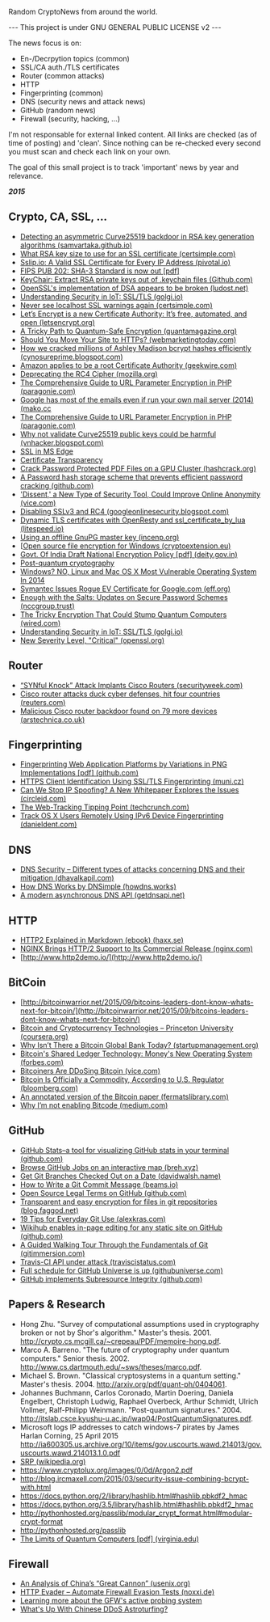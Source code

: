 Random CryptoNews from around the world.


--- This project is under GNU GENERAL PUBLIC LICENSE v2 ---


The news focus is on:

* En-/Decrpytion topics (common)
* SSL/CA auth./TLS certificates
* Router (common attacks)
* HTTP
* Fingerprinting (common)
* DNS (security news and attack news)
* GitHub (random news)
* Firewall (security, hacking, ...)



I'm not responsable for external linked content. All links are checked (as of time of posting) and 'clean'. Since nothing can be re-checked every second you must scan and check each link on your own. 


The goal of this small project is to track 'important' news by year and relevance. 


***2015***


Crypto, CA, SSL, ...
----------

* [Detecting an asymmetric Curve25519 backdoor in RSA key generation algorithms (samvartaka.github.io)](http://samvartaka.github.io/backdoors/2015/09/03/rsa-curve25519-backdoor/)
* [What RSA key size to use for an SSL certificate (certsimple.com)](https://certsimple.com/blog/measuring-ssl-rsa-keys)
* [Sslip.io: A Valid SSL Certificate for Every IP Address (pivotal.io)](http://blog.pivotal.io/labs/labs/sslip-io-a-valid-ssl-certificate-for-every-ip-address)
* [FIPS PUB 202: SHA-3 Standard is now out [pdf]](http://nvlpubs.nist.gov/nistpubs/FIPS/NIST.FIPS.202.pdf)
* [KeyChair: Extract RSA private keys out of .keychain files (Github.com)](https://github.com/indutny/keychair)
* [OpenSSL's implementation of DSA appears to be broken (ludost.net)](https://j.ludost.net/blog/archives/2015/09/05/rfc-2631_fips_186-3_and_openssls_implementation_of_dsa_appear_broken_and_possibly_backdoored/index.html)
* [Understanding Security in IoT: SSL/TLS (golgi.io)](http://www.golgi.io/blog/security-ssl-tls/)
* [Never see localhost SSL warnings again (certsimple.com)](https://certsimple.com/blog/localhost-ssl-fix)
* [Let’s Encrypt is a new Certificate Authority: It’s free, automated, and open (letsencrypt.org)](https://letsencrypt.org/)
* [A Tricky Path to Quantum-Safe Encryption (quantamagazine.org)](https://www.quantamagazine.org/20150908-quantum-safe-encryption/)
* [Should You Move Your Site to HTTPs? (webmarketingtoday.com)](http://webmarketingtoday.com/articles/117969-Should-You-Move-Your-Local-Business-Website-to-HTTPS/)
* [How we cracked millions of Ashley Madison bcrypt hashes efficiently (cynosureprime.blogspot.com)](http://cynosureprime.blogspot.com/2015/09/how-we-cracked-millions-of-ashley.html)
* [Amazon applies to be a root Certificate Authority (geekwire.com)](http://www.geekwire.com/2015/amazon-wants-to-be-your-ssl-certificate-provider-applies-to-be-a-root-certifcate-authority/)
* [Deprecating the RC4 Cipher (mozilla.org)](https://blog.mozilla.org/security/2015/09/11/deprecating-the-rc4-cipher/)
* [The Comprehensive Guide to URL Parameter Encryption in PHP (paragonie.com)](https://paragonie.com/blog/2015/09/comprehensive-guide-url-parameter-encryption-in-php)
* [Google has most of the emails even if run your own mail server (2014) (mako.cc](https://mako.cc/copyrighteous/google-has-most-of-my-email-because-it-has-all-of-yours)
* [The Comprehensive Guide to URL Parameter Encryption in PHP (paragonie.com)](https://paragonie.com/blog/2015/09/comprehensive-guide-url-parameter-encryption-in-php#resubmitted)
* [Why not validate Curve25519 public keys could be harmful (vnhacker.blogspot.com)](http://vnhacker.blogspot.com/2015/09/why-not-validating-curve25519-public.html)
* [SSL in MS Edge](https://certsimple.com/blog/dv-ssl-in-microsoft-edge)
* [Certificate Transparency](http://www.certificate-transparency.org/)
* [Crack Password Protected PDF Files on a GPU Cluster (hashcrack.org)](https://hashcrack.org/page?n=14092015)
* [A Password hash storage scheme that prevents efficient password cracking (github.com)](https://github.com/PolyPasswordHasher/PolyPasswordHasher)
* ['Dissent,' a New Type of Security Tool, Could Improve Online Anonymity (vice.com)](http://motherboard.vice.com/read/dissent-a-new-type-of-security-tool-could-markedly-improve-online-anonymity)
* [Disabling SSLv3 and RC4 (googleonlinesecurity.blogspot.com)](http://googleonlinesecurity.blogspot.com/2015/09/disabling-sslv3-and-rc4.html)
* [Dynamic TLS certificates with OpenResty and ssl_certificate_by_lua (litespeed.io)](https://litespeed.io/dynamic-tls-certificates-with-openresty-and-ssl_certificate_by_lua/)
* [Using an offline GnuPG master key (incenp.org)](http://www.incenp.org/notes/2015/using-an-offline-gnupg-master-key.html)
* [[Open source file encryption for Windows (cryptoextension.eu)](http://www.cryptoextension.eu/)
* [Govt. Of India Draft National Encryption Policy [pdf] (deity.gov.in)](http://deity.gov.in/sites/upload_files/dit/files/draft%20Encryption%20Policyv1.pdf)
* [Post-quantum cryptography](http://pqcrypto.org/)
* [Windows? NO, Linux and Mac OS X Most Vulnerable Operating System In 2014](http://thehackernews.com/2015/02/vulnerable-operating-system.html)
* [Symantec Issues Rogue EV Certificate for Google.com (eff.org)](https://www.eff.org/deeplinks/2015/09/symantec-issues-rogue-ev-certificate-googlecom)
* [Enough with the Salts: Updates on Secure Password Schemes (nccgroup.trust)](https://www.nccgroup.trust/us/about-us/newsroom-and-events/blog/2015/march/enough-with-the-salts-updates-on-secure-password-schemes/)
* [The Tricky Encryption That Could Stump Quantum Computers (wired.com)](http://www.wired.com/2015/09/tricky-encryption-stump-quantum-computers/)
* [Understanding Security in IoT: SSL/TLS (golgi.io)](http://www.golgi.io/blog/security-ssl-tls/)
* [New Severity Level, "Critical" (openssl.org)](https://www.openssl.org/blog/blog/2015/09/28/critical-security-level/)



Router
----------

* [“SYNful Knock” Attack Implants Cisco Routers (securityweek.com)](http://www.securityweek.com/implanted-cisco-routers-used-target-networks)
* [Cisco router attacks duck cyber defenses, hit four countries (reuters.com)](http://www.reuters.com/article/2015/09/15/us-cybersecurity-routers-cisco-systems-idUSKCN0RF0N420150915?feedType=RSS&feedName=topNews&utm_source=twitter)
* [Malicious Cisco router backdoor found on 79 more devices (arstechnica.co.uk)](http://arstechnica.co.uk/security/2015/09/malicious-cisco-router-backdoor-found-on-79-more-devices-25-in-the-us/)



Fingerprinting
----------

* [Fingerprinting Web Application Platforms by Variations in PNG Implementations [pdf] (github.com)](https://github.com/isislovecruft/library/blob/master/computer%20science%20theory/Fingerprinting%20Web%20Application%20Platforms%20by%20Variations%20in%20PNG%20Implementations%20%282015%29%20-%20Bongard.pdf)
* [HTTPS Client Identification Using SSL/TLS Fingerprinting (muni.cz)](https://www.muni.cz/research/publications/1299983?lang=en)
* [Can We Stop IP Spoofing? A New Whitepaper Explores the Issues (circleid.com)](http://www.circleid.com/posts/20150910_can_we_stop_ip_spoofing_a_new_whitepaper_explores_the_issues/)
* [The Web-Tracking Tipping Point (techcrunch.com)](http://techcrunch.com/2015/09/17/the-web-tracking-tipping-point/)
* [Track OS X Users Remotely Using IPv6 Device Fingerprinting (danieldent.com)](https://www.danieldent.com/blog/remote-ipv6-device-fingerprinting/)



DNS
----------

* [DNS Security – Different types of attacks concerning DNS and their mitigation (dhavalkapil.com)](https://dhavalkapil.com/blogs/DNS-Security/)
* [How DNS Works by DNSimple (howdns.works)](https://howdns.works/)
* [A modern asynchronous DNS API (getdnsapi.net)](https://getdnsapi.net/)



HTTP
----------

* [HTTP2 Explained in Markdown (ebook) (haxx.se)](http://daniel.haxx.se/blog/2015/09/11/http2-explained-in-markdown/)
* [NGINX Brings HTTP/2 Support to Its Commercial Release (nginx.com)](https://www.nginx.com/blog/nginx-plus-r7-released/)
* [http://www.http2demo.io/](http://www.http2demo.io/)



BitCoin
----------

* [http://bitcoinwarrior.net/2015/09/bitcoins-leaders-dont-know-whats-next-for-bitcoin/](http://bitcoinwarrior.net/2015/09/bitcoins-leaders-dont-know-whats-next-for-bitcoin/)
* [Bitcoin and Cryptocurrency Technologies – Princeton University (coursera.org)](https://www.coursera.org/course/bitcointech)
* [Why Isn’t There a Bitcoin Global Bank Today? (startupmanagement.org)](http://startupmanagement.org/2015/09/08/why-isnt-there-a-bitcoin-global-bank-today/)
* [Bitcoin's Shared Ledger Technology: Money's New Operating System (forbes.com)](http://www.forbes.com/sites/laurashin/2015/09/09/bitcoins-shared-ledger-technology-moneys-new-operating-system/)
* [Bitcoiners Are DDoSing Bitcoin (vice.com)](http://motherboard.vice.com/en_ca/read/great-job-everyone-bitcoiners-are-ddosing-bitcoin)
* [Bitcoin Is Officially a Commodity, According to U.S. Regulator (bloomberg.com)](http://www.bloomberg.com/news/articles/2015-09-17/bitcoin-is-officially-a-commodity-according-to-u-s-regulator)
* [An annotated version of the Bitcoin paper (fermatslibrary.com)](http://fermatslibrary.com/s/bitcoin)
* [Why I’m not enabling Bitcode (medium.com)](https://medium.com/@FredericJacobs/why-i-m-not-enabling-bitcode-f35cd8fbfcc5)



GitHub
----------

* [GitHub Stats–a tool for visualizing GitHub stats in your terminal (github.com)](https://github.com/IonicaBizau/github-stats)
* [Browse GitHub Jobs on an interactive map (breh.xyz)](http://jerbs.breh.xyz/)
* [Get Git Branches Checked Out on a Date (davidwalsh.name)](http://davidwalsh.name/git-branches-date)
* [How to Write a Git Commit Message (beams.io)](http://chris.beams.io/posts/git-commit/)
* [Open Source Legal Terms on GitHub (github.com)](https://github.com/longaccess/terms/)
* [Transparent and easy encryption for files in git repositories (blog.faggod.net)](http://blog.fraggod.net/2015/09/01/transparent-and-easy-encryption-for-files-in-git-repositories.html)
* [19 Tips for Everyday Git Use (alexkras.com)](http://www.alexkras.com/19-git-tips-for-everyday-use/)
* [Wikihub enables in-page editing for any static site on GitHub (github.com)](https://github.com/wiki-hub/wiki-hub)
* [A Guided Walking Tour Through the Fundamentals of Git (gitimmersion.com)](http://gitimmersion.com/)
* [Travis-CI API under attack (traviscistatus.com)](https://www.traviscistatus.com/incidents/3f8mwqxbh127)
* [Full schedule for GitHub Universe is up (githubuniverse.com)](http://githubuniverse.com/#schedule)
* [GitHub implements Subresource Integrity (github.com)](https://github.com/blog/2058-github-implements-subresource-integrity)



Papers & Research
----------

* Hong Zhu. "Survey of computational assumptions used in cryptography broken or not by Shor's algorithm." Master's thesis. 2001. http://crypto.cs.mcgill.ca/~crepeau/PDF/memoire-hong.pdf. 
* Marco A. Barreno. "The future of cryptography under quantum computers." Senior thesis. 2002. http://www.cs.dartmouth.edu/~sws/theses/marco.pdf. 
* Michael S. Brown. "Classical cryptosystems in a quantum setting." Master's thesis. 2004. http://arxiv.org/pdf/quant-ph/0404061. 
* Johannes Buchmann, Carlos Coronado, Martin Doering, Daniela Engelbert, Christoph Ludwig, Raphael Overbeck, Arthur Schmidt, Ulrich Vollmer, Ralf-Philipp Weinmann. "Post-quantum signatures." 2004. http://itslab.csce.kyushu-u.ac.jp/iwap04/PostQuantumSignatures.pdf.
* Microsoft logs IP addresses to catch windows-7 pirates by James Harlan Corning, 25 April 2015 http://ia600305.us.archive.org/10/items/gov.uscourts.wawd.214013/gov.uscourts.wawd.214013.1.0.pdf
* [SRP (wikipedia.org)](https://en.wikipedia.org/wiki/Secure_Remote_Password_protocol)
* https://www.cryptolux.org/images/0/0d/Argon2.pdf
* http://blog.ircmaxell.com/2015/03/security-issue-combining-bcrypt-with.html
* https://docs.python.org/2/library/hashlib.html#hashlib.pbkdf2_hmac
* https://docs.python.org/3.5/library/hashlib.html#hashlib.pbkdf2_hmac
* http://pythonhosted.org/passlib/modular_crypt_format.html#modular-crypt-format
* http://pythonhosted.org/passlib
* [The Limits of Quantum Computers [pdf] (virginia.edu)](http://www.cs.virginia.edu/~robins/The_Limits_of_Quantum_Computers.pdf)



Firewall
----------

* [An Analysis of China’s “Great Cannon” (usenix.org)](https://www.usenix.org/conference/foci15/workshop-program/presentation/marczak)
* [HTTP Evader – Automate Firewall Evasion Tests (noxxi.de)](http://noxxi.de/research/http-evader.html)
* [Learning more about the GFW's active probing system](https://blog.torproject.org/blog/learning-more-about-gfws-active-probing-system)
* [What's Up With Chinese DDoS Astroturfing?](http://danluu.com/gfw-ddos-astroturfing/)

